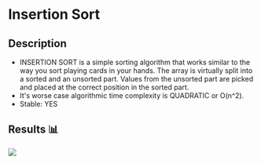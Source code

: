 Insertion Sort
=======================

## Description

- INSERTION SORT is a simple sorting algorithm that works similar to the way you sort playing cards in your hands. The array is virtually split into a sorted and an unsorted part. Values from the unsorted part are picked and placed at the correct position in the sorted part.
- It's worse case algorithmic time complexity is QUADRATIC or O(n^2).
- Stable: YES

## Results 📊

<img src="https://github.com/Vlajkovic01/Data-Structures-and-Algorithms-in-Java/blob/main/others/InsertionSort.gif" align=center>

